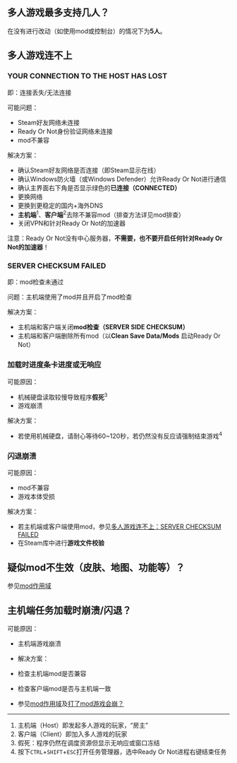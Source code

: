 ## 多人游戏最多支持几人？

在没有进行改动（如使用mod或控制台）的情况下为**5人**。

## 多人游戏连不上

### YOUR CONNECTION TO THE HOST HAS LOST

即：连接丢失/无法连接

可能问题：

* Steam好友网络未连接
* Ready Or Not身份验证网络未连接
* mod不兼容

解决方案：

* 确认Steam好友网络是否连接（即Steam显示在线）
* 确认Windows防火墙（或Windows Defender）允许Ready Or Not进行通信
* 确认主界面右下角是否显示绿色的**已连接（CONNECTED）**
* 更换网络
* 更换到更稳定的国内+海外DNS
* **主机端**<sup>1</sup>、**客户端**<sup>2</sup>去除不兼容mod（排查方法详见mod排查）
* 关闭VPN和针对Ready Or Not的加速器

注意：Ready Or Not没有中心服务器，**不需要，也不要开启任何针对Ready Or Not的加速器**！

### SERVER CHECKSUM FAILED

即：mod检查未通过

问题：主机端使用了mod并且开启了mod检查

解决方案：

* 主机端和客户端关闭**mod检查（SERVER SIDE CHECKSUM）**
* 主机端和客户端删除所有mod（以**Clean Save Data/Mods** 启动Ready Or Not）

### 加载时进度条卡进度或无响应

可能原因：

* 机械硬盘读取较慢导致程序**假死**<sup>3</sup>
* 游戏崩溃

解决方案：

* 若使用机械硬盘，请耐心等待60~120秒，若仍然没有反应请强制结束游戏<sup>4</sup>

### 闪退崩溃

可能原因：

* mod不兼容
* 游戏本体受损

解决方案：

* 若主机端或客户端使用mod，参见[多人游戏连不上：SERVER CHECKSUM FAILED](4%20-%20多人游戏与网络.md)
* 在Steam库中进行**游戏文件校验**

## 疑似mod不生效（皮肤、地图、功能等）？

参见[mod作用域](5%20-%20mod.md)

## 主机端任务加载时崩溃/闪退？

可能原因：

* 主机端游戏崩溃

* 解决方案：
* 检查主机端mod是否兼容
* 检查客户端mod是否与主机端一致
* 参见[mod作用域](5%20-%20mod.md)及[打了mod游戏会崩？](5%20-%20mod.md)

---

1. 主机端（Host）即发起多人游戏的玩家，“房主”
2. 客户端（Client）即加入多人游戏的玩家
3. 假死：程序仍然在调度资源但显示无响应或窗口冻结
4. 按下`CTRL`+`SHIFT`+`ESC`打开任务管理器，选中Ready Or Not进程右键结束任务
